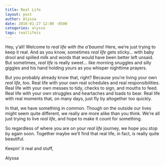 ```yaml
---
title: Real Life
layout: post
author: Alyssa
date: 2016-01-27 12:00 -0500
categories: alyssa
tags: reallifeis
---
```

Hey, y’all! Welcome to *real life with the a’baums*! Here, we’re just trying to keep it real. And as you know, sometimes *real life* gets sticky… with baby drool and spilled milk and words that would have been better left unsaid. But sometimes, *real life* is really sweet… like morning snuggles and silly giggles and his hand holding yours as you whisper nighttime prayers.

But you probably already know that, right? Because you’re living your own *real life*, too. Real life with your own real schedules and real responsibilities. Real life with your own messes to tidy, checks to sign, and mouths to feed. Real life with your own struggles and heartaches and loads to bear. Real life with real moments that, on many days, just fly by altogether too quickly.

In that, we have something in common. Though on the outside our lives might seem quite different, we really are more alike than you think. We’re all just trying to live *real life*, and hope to make it count for something.

So regardless of where you are on your *real life* journey, we hope you stop by again soon. Together maybe we’ll find that real life, in fact, is really quite beautiful.

Keepin’ it real and stuff,

Alyssa
